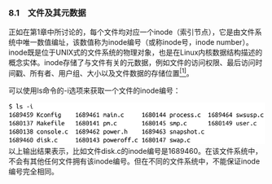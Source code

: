 ### 8.1　文件及其元数据

正如在第1章中所讨论的，每个文件均对应一个inode（索引节点），它是由文件系统中唯一数值编址，该数值称为inode编号（或称inode号，inode number）。inode既是位于UNIX式的文件系统的物理对象，也是在Linux内核数据结构描述的概念实体。inode存储了与文件有关的元数据，例如文件的访问权限、最后访问时间戳、所有者、用户组、大小以及文件数据的存储位置<a class="my_markdown" href="['#anchor81']"><sup class="my_markdown">[1]</sup></a>。

可以使用ls命令的-i选项来获取一个文件的inode编号：



![333.png](../images/333.png)
以上输出结果表示，比如文件disk.c的inode编号是1689460。在该文件系统中，不会有其他任何文件拥有该inode编号。但在不同的文件系统中，不能保证inode编号完全相同。

